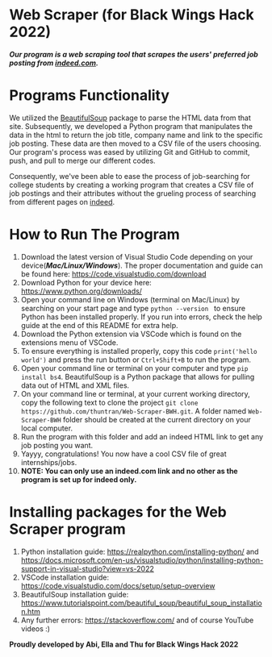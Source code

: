 # Web Scraper (for Black Wings Hack 2022)
***Our program is a web scraping tool that scrapes the users' preferred job posting from [indeed.com](https://www.indeed.com/).***

# Programs Functionality
We utilized the [BeautifulSoup](https://beautiful-soup-4.readthedocs.io/en/latest/) package to parse the HTML data from that site. Subsequently, we developed a Python program that manipulates the data in the html to return the job title, company name and link to the specific job posting.
These data are then moved to a CSV file of the users choosing.
Our program's process was eased by utilizing Git and GitHub to commit, push, and pull to merge our different codes.

Consequently, we've been able to ease the process of job-searching for college students by creating a working program that creates a CSV file of job postings and their attributes without the grueling process of searching from different pages on [indeed](https://www.indeed.com/).

# How to Run The Program
1. Download the latest version of Visual Studio Code depending on your device(***Mac/Linux/Windows***). The proper documentation and guide can be found here: https://code.visualstudio.com/download
3. Download Python for your device here: https://www.python.org/downloads/
4. Open your command line on Windows (terminal on Mac/Linux) by searching on your start page and type `python --version ` to ensure Python has been installed properly. If you run into errors, check the help guide at the end of this README for extra help.
4. Download the Python extension via VSCode which is found on the extensions menu of VSCode.
5. To ensure everything is installed properly, copy this code `print('hello world')` and press the run button or `Ctrl+Shift+B` to run the program.
6. Open your command line or terminal on your computer and type `pip install bs4`. BeautifulSoup is a Python package that allows for pulling data out of HTML and XML files.
7. On your command line or terminal, at your current working directory, copy the following text to clone the project `git clone https://github.com/thuntran/Web-Scraper-BWH.git`. A folder named `Web-Scraper-BWH` folder should be created at the current directory on your local computer.
9. Run the program with this folder and add an indeed HTML link to get any job posting you want.
10. Yayyy, congratulations! You now have a cool CSV file of great internships/jobs.
11. <strong>NOTE: You can only use an indeed.com link and no other as the program is set up for indeed only. </strong>

# Installing packages for the Web Scraper program
1. Python installation guide: https://realpython.com/installing-python/ and https://docs.microsoft.com/en-us/visualstudio/python/installing-python-support-in-visual-studio?view=vs-2022
2. VSCode installation guide: https://code.visualstudio.com/docs/setup/setup-overview
3. BeautifulSoup installation guide: https://www.tutorialspoint.com/beautiful_soup/beautiful_soup_installation.htm
4. Any further errors: https://stackoverflow.com/ and of course YouTube videos :)

<strong>Proudly developed by Abi, Ella and Thu for Black Wings Hack 2022</strong>
